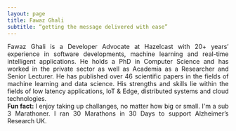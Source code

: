 ```yaml
---
layout: page
title: Fawaz Ghali
subtitle: “getting the message delivered with ease”
---
```

<div style="text-align: justify">
Fawaz Ghali is a Developer Advocate at Hazelcast with 20+ years’ experience in software developments, machine learning and real-time intelligent applications. He holds a PhD in Computer Science and has worked in the private sector as well as Academia as a Researcher and Senior Lecturer. He has published over 46 scientific papers in the fields of machine learning and data science. His strengths and skills lie within the fields of low latency applications, IoT & Edge, distributed systems and cloud technologies.
<BR>
 <B>Fun fact: </B> I enjoy taking up challanges, no matter how big or small. I'm a sub 3 Marathoner. I ran 30 Marathons in 30 Days to support Alzheimer’s Research UK.
</div>

